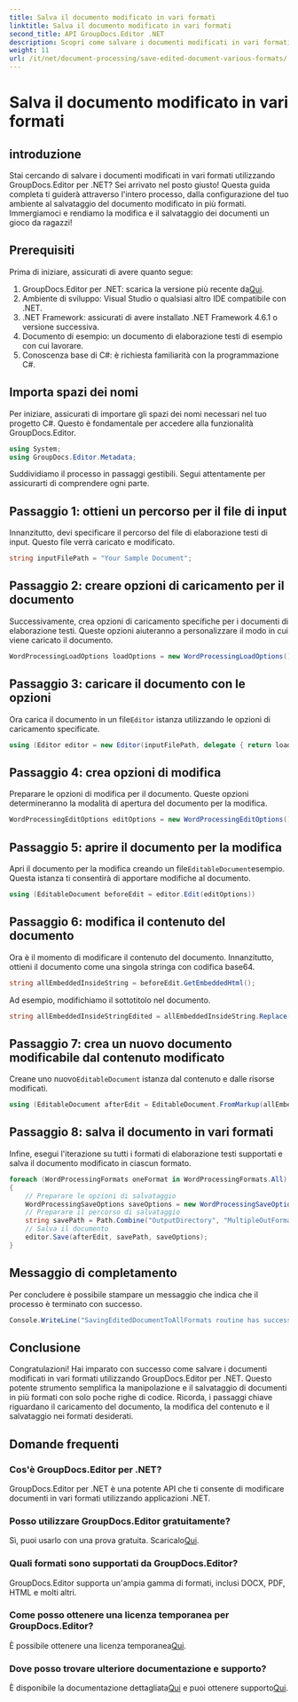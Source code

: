 ```yaml
---
title: Salva il documento modificato in vari formati
linktitle: Salva il documento modificato in vari formati
second_title: API GroupDocs.Editor .NET
description: Scopri come salvare i documenti modificati in vari formati utilizzando GroupDocs.Editor per .NET in questa guida passo passo completa.
weight: 11
url: /it/net/document-processing/save-edited-document-various-formats/
---
```


# Salva il documento modificato in vari formati

## introduzione
Stai cercando di salvare i documenti modificati in vari formati utilizzando GroupDocs.Editor per .NET? Sei arrivato nel posto giusto! Questa guida completa ti guiderà attraverso l'intero processo, dalla configurazione del tuo ambiente al salvataggio del documento modificato in più formati. Immergiamoci e rendiamo la modifica e il salvataggio dei documenti un gioco da ragazzi!
## Prerequisiti
Prima di iniziare, assicurati di avere quanto segue:
1.  GroupDocs.Editor per .NET: scarica la versione più recente da[Qui](https://releases.groupdocs.com/editor/net/).
2. Ambiente di sviluppo: Visual Studio o qualsiasi altro IDE compatibile con .NET.
3. .NET Framework: assicurati di avere installato .NET Framework 4.6.1 o versione successiva.
4. Documento di esempio: un documento di elaborazione testi di esempio con cui lavorare.
5. Conoscenza base di C#: è richiesta familiarità con la programmazione C#.
## Importa spazi dei nomi
Per iniziare, assicurati di importare gli spazi dei nomi necessari nel tuo progetto C#. Questo è fondamentale per accedere alla funzionalità GroupDocs.Editor.
```csharp
using System;
using GroupDocs.Editor.Metadata;
```
Suddividiamo il processo in passaggi gestibili. Segui attentamente per assicurarti di comprendere ogni parte.
## Passaggio 1: ottieni un percorso per il file di input
Innanzitutto, devi specificare il percorso del file di elaborazione testi di input. Questo file verrà caricato e modificato.
```csharp
string inputFilePath = "Your Sample Document";
```
## Passaggio 2: creare opzioni di caricamento per il documento
Successivamente, crea opzioni di caricamento specifiche per i documenti di elaborazione testi. Queste opzioni aiuteranno a personalizzare il modo in cui viene caricato il documento.
```csharp
WordProcessingLoadOptions loadOptions = new WordProcessingLoadOptions();
```
## Passaggio 3: caricare il documento con le opzioni
 Ora carica il documento in un file`Editor` istanza utilizzando le opzioni di caricamento specificate.
```csharp
using (Editor editor = new Editor(inputFilePath, delegate { return loadOptions; }))
```
## Passaggio 4: crea opzioni di modifica
Preparare le opzioni di modifica per il documento. Queste opzioni determineranno la modalità di apertura del documento per la modifica.
```csharp
WordProcessingEditOptions editOptions = new WordProcessingEditOptions();
```
## Passaggio 5: aprire il documento per la modifica
 Apri il documento per la modifica creando un file`EditableDocument`esempio. Questa istanza ti consentirà di apportare modifiche al documento.
```csharp
using (EditableDocument beforeEdit = editor.Edit(editOptions))
```
## Passaggio 6: modifica il contenuto del documento
Ora è il momento di modificare il contenuto del documento. Innanzitutto, ottieni il documento come una singola stringa con codifica base64.
```csharp
string allEmbeddedInsideString = beforeEdit.GetEmbeddedHtml();
```
Ad esempio, modifichiamo il sottotitolo nel documento.
```csharp
string allEmbeddedInsideStringEdited = allEmbeddedInsideString.Replace("Subtitle", "Edited subtitle");
```
## Passaggio 7: crea un nuovo documento modificabile dal contenuto modificato
 Creane uno nuovo`EditableDocument` istanza dal contenuto e dalle risorse modificati.
```csharp
using (EditableDocument afterEdit = EditableDocument.FromMarkup(allEmbeddedInsideStringEdited, null))
```
## Passaggio 8: salva il documento in vari formati
Infine, esegui l'iterazione su tutti i formati di elaborazione testi supportati e salva il documento modificato in ciascun formato.
```csharp
foreach (WordProcessingFormats oneFormat in WordProcessingFormats.All)
{
    // Preparare le opzioni di salvataggio
    WordProcessingSaveOptions saveOptions = new WordProcessingSaveOptions(oneFormat);
    // Preparare il percorso di salvataggio
    string savePath = Path.Combine("OutputDirectory", "MultipleOutFormats." + saveOptions.OutputFormat.Extension);
    // Salva il documento
    editor.Save(afterEdit, savePath, saveOptions);
}
```
## Messaggio di completamento
Per concludere è possibile stampare un messaggio che indica che il processo è terminato con successo.
```csharp
Console.WriteLine("SavingEditedDocumentToAllFormats routine has successfully finished");
```
## Conclusione
Congratulazioni! Hai imparato con successo come salvare i documenti modificati in vari formati utilizzando GroupDocs.Editor per .NET. Questo potente strumento semplifica la manipolazione e il salvataggio di documenti in più formati con solo poche righe di codice. Ricorda, i passaggi chiave riguardano il caricamento del documento, la modifica del contenuto e il salvataggio nei formati desiderati.
## Domande frequenti
### Cos'è GroupDocs.Editor per .NET?
GroupDocs.Editor per .NET è una potente API che ti consente di modificare documenti in vari formati utilizzando applicazioni .NET.
### Posso utilizzare GroupDocs.Editor gratuitamente?
 Sì, puoi usarlo con una prova gratuita. Scaricalo[Qui](https://releases.groupdocs.com/).
### Quali formati sono supportati da GroupDocs.Editor?
GroupDocs.Editor supporta un'ampia gamma di formati, inclusi DOCX, PDF, HTML e molti altri.
### Come posso ottenere una licenza temporanea per GroupDocs.Editor?
 È possibile ottenere una licenza temporanea[Qui](https://purchase.groupdocs.com/temporary-license/).
### Dove posso trovare ulteriore documentazione e supporto?
 È disponibile la documentazione dettagliata[Qui](https://tutorials.groupdocs.com/editor/net/) e puoi ottenere supporto[Qui](https://forum.groupdocs.com/c/editor/20).